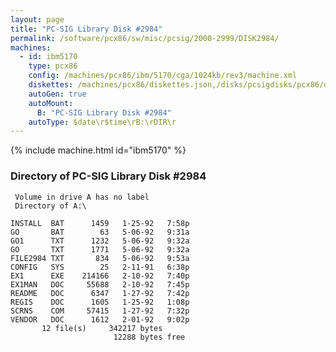 ```yaml
---
layout: page
title: "PC-SIG Library Disk #2984"
permalink: /software/pcx86/sw/misc/pcsig/2000-2999/DISK2984/
machines:
  - id: ibm5170
    type: pcx86
    config: /machines/pcx86/ibm/5170/cga/1024kb/rev3/machine.xml
    diskettes: /machines/pcx86/diskettes.json,/disks/pcsigdisks/pcx86/diskettes.json
    autoGen: true
    autoMount:
      B: "PC-SIG Library Disk #2984"
    autoType: $date\r$time\rB:\rDIR\r
---
```


{% include machine.html id="ibm5170" %}

### Directory of PC-SIG Library Disk #2984

     Volume in drive A has no label
     Directory of A:\

    INSTALL  BAT      1459   1-25-92   7:58p
    GO       BAT        63   5-06-92   9:31a
    GO1      TXT      1232   5-06-92   9:32a
    GO       TXT      1771   5-06-92   9:32a
    FILE2984 TXT       834   5-06-92   9:53a
    CONFIG   SYS        25   2-11-91   6:38p
    EX1      EXE    214166   2-10-92   7:40p
    EX1MAN   DOC     55688   2-10-92   7:45p
    README   DOC      6347   1-27-92   7:42p
    REGIS    DOC      1605   1-25-92   1:08p
    SCRNS    COM     57415   1-27-92   7:32p
    VENDOR   DOC      1612   2-01-92   9:02p
           12 file(s)     342217 bytes
                           12288 bytes free
